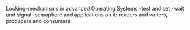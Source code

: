 Locking-mechanisms in advanced Operating Systems
-test and set
-wait and signal
-semaphore and applications on it: readers and writers, producers and consumers
